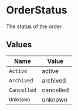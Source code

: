 # OrderStatus

The status of the order.


## Values

| Name        | Value       |
| ----------- | ----------- |
| `Active`    | active      |
| `Archived`  | archived    |
| `Cancelled` | cancelled   |
| `Unknown`   | unknown     |